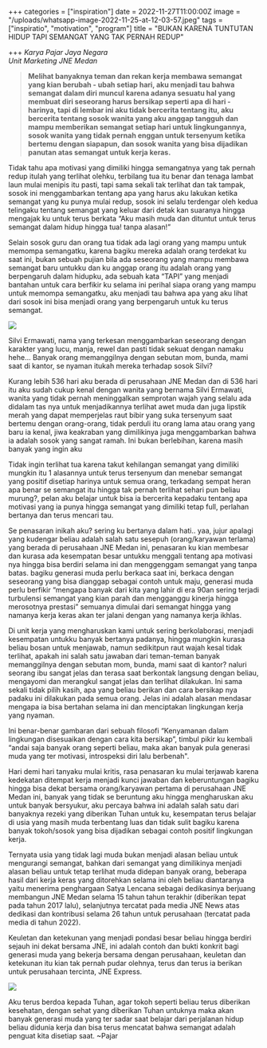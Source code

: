 +++
categories = ["inspiration"]
date = 2022-11-27T11:00:00Z
image = "/uploads/whatsapp-image-2022-11-25-at-12-03-57.jpeg"
tags = ["inspiratio", "motivation", "program"]
title = "BUKAN KARENA TUNTUTAN HIDUP TAPI SEMANGAT YANG TAK PERNAH REDUP"

+++
_Karya Pajar Jaya Negara   
Unit Marketing JNE Medan_ 

> **Melihat banyaknya teman dan rekan kerja membawa semangat yang kian berubah - ubah setiap hari, aku menjadi tau bahwa semangat dalam diri muncul karena adanya sesuatu hal yang membuat diri seseorang harus bersikap seperti apa di hari - harinya, tapi di lembar ini aku tidak bercerita tentang itu, aku bercerita tentang sosok wanita yang aku anggap tangguh dan mampu memberikan semangat setiap hari untuk lingkungannya, sosok wanita yang tidak pernah enggan untuk tersenyum ketika bertemu dengan siapapun, dan sosok wanita yang bisa dijadikan panutan atas semangat untuk kerja keras.**

Tidak tahu apa motivasi yang dimiliki hingga semangatnya yang tak pernah redup itulah yang terlihat olehku, terbilang tua itu benar dan tenaga lambat laun mulai menipis itu pasti, tapi sama sekali tak terlihat dan tak tampak, sosok ini menggambarkan tentang apa yang harus aku lakukan ketika semangat yang ku punya mulai redup, sosok ini selalu terdengar oleh kedua telingaku tentang semangat yang keluar dari detak kan suaranya hingga mengajak ku untuk terus berkata “Aku masih muda dan dituntut untuk terus semangat dalam hidup hingga tua! tanpa alasan!”

Selain sosok guru dan orang tua tidak ada lagi orang yang mampu untuk memompa semangatku, karena bagiku mereka adalah orang terdekat ku saat ini, bukan sebuah pujian bila ada seseorang yang mampu membawa semangat baru untukku dan ku anggap orang itu adalah orang yang berpengaruh dalam hidupku, ada sebuah kata “TAPI” yang menjadi bantahan untuk cara berfikir ku selama ini perihal siapa orang yang mampu untuk memompa semangatku, aku menjadi tau bahwa apa yang aku lihat dari sosok ini bisa menjadi orang yang berpengaruh untuk ku terus semangat.

![](/uploads/whatsapp-image-2022-11-25-at-15-17-57.jpeg)

Silvi Ermawati, nama yang terkesan menggambarkan seseorang dengan karakter yang lucu, manja, rewel dan pasti tidak sekuat dengan namaku hehe... Banyak orang memanggilnya dengan sebutan mom, bunda, mami saat di kantor, se nyaman itukah mereka terhadap sosok Silvi?

Kurang lebih 536 hari aku berada di perusahaan JNE Medan dan di 536 hari itu aku sudah cukup kenal dengan wanita yang bernama Silvi Ermawati, wanita yang tidak pernah meninggalkan semprotan wajah yang selalu ada didalam tas nya untuk menjadikannya terlihat awet muda dan juga lipstik merah yang dapat memperjelas raut bibir yang suka tersenyum saat bertemu dengan orang-orang, tidak perduli itu orang lama atau orang yang baru ia kenal, jiwa keakraban yang dimilikinya juga menggambarkan bahwa ia adalah sosok yang sangat ramah. Ini bukan berlebihan, karena masih banyak yang ingin aku

Tidak ingin terlihat tua karena takut kehilangan semangat yang dimiliki mungkin itu 1 alasannya untuk terus tersenyum dan menebar semangat yang positif disetiap harinya untuk semua orang, terkadang sempat heran apa benar se semangat itu hingga tak pernah terlihat sehari pun beliau murung?, pelan aku belajar untuk bisa ia bercerita kepadaku tentang apa motivasi yang ia punya hingga semangat yang dimiliki tetap full, perlahan bertanya dan terus mencari tau.

Se penasaran inikah aku? sering ku bertanya dalam hati.. yaa, jujur apalagi yang kudengar beliau adalah salah satu sesepuh (orang/karyawan terlama) yang berada di perusahaan JNE Medan ini, penasaran ku kian membesar dan kurasa ada kesempatan besar untukku menggali tentang apa motivasi nya hingga bisa berdiri selama ini dan menggenggam semangat yang tanpa batas. bagiku generasi muda perlu berkaca saat ini, berkaca dengan seseorang yang bisa dianggap sebagai contoh untuk maju, generasi muda perlu berfikir “mengapa banyak dari kita yang lahir di era 90an sering terjadi turbulensi semangat yang kian parah dan mengganggu kinerja hingga merosotnya prestasi” semuanya dimulai dari semangat hingga yang namanya kerja keras akan ter jalani dengan yang namanya kerja ikhlas.

Di unit kerja yang mengharuskan kami untuk sering berkolaborasi, menjadi kesempatan untukku banyak bertanya padanya, hingga mungkin kurasa beliau bosan untuk menjawab, namun sedikitpun raut wajah kesal tidak terlihat, apakah ini salah satu jawaban dari teman-teman banyak memanggilnya dengan sebutan mom, bunda, mami saat di kantor? naluri seorang ibu sangat jelas dan terasa saat berkontak langsung dengan beliau, mengayomi dan merangkul sangat jelas dan terlihat dilakukan. Ini sama sekali tidak pilih kasih, apa yang beliau berikan dan cara bersikap nya padaku ini dilakukan pada semua orang. Jelas ini adalah alasan mendasar mengapa ia bisa bertahan selama ini dan menciptakan lingkungan kerja yang nyaman.

Ini benar-benar gambaran dari sebuah filosofi “Kenyamanan dalam lingkungan disesuaikan dengan cara kita bersikap”, timbul pikir ku kembali “andai saja banyak orang seperti beliau, maka akan banyak pula generasi muda yang ter motivasi, introspeksi diri lalu berbenah".

Hari demi hari tanyaku mulai kritis, rasa penasaran ku mulai terjawab karena kedekatan ditempat kerja menjadi kunci jawaban dan keberuntungan bagiku hingga bisa dekat bersama orang/karyawan pertama di perusahaan JNE Medan ini, banyak yang tidak se beruntung aku hingga mengharuskan aku untuk banyak bersyukur, aku percaya bahwa ini adalah salah satu dari banyaknya rezeki yang diberikan Tuhan untuk ku, kesempatan terus belajar di usia yang masih muda terbentang luas dan tidak sulit bagiku karena banyak tokoh/sosok yang bisa dijadikan sebagai contoh positif lingkungan kerja.

Ternyata usia yang tidak lagi muda bukan menjadi alasan beliau untuk mengurangi semangat, bahkan dari semangat yang dimilikinya menjadi alasan beliau untuk tetap terlihat muda didepan banyak orang, beberapa hasil dari kerja keras yang ditorehkan selama ini oleh beliau diantaranya yaitu menerima penghargaan Satya Lencana sebagai dedikasinya berjuang membangun JNE Medan selama 15 tahun tahun terakhir (diberikan tepat pada tahun 2017 lalu), selanjutnya tercatat pada media JNE News atas dedikasi dan kontribusi selama 26 tahun untuk perusahaan (tercatat pada media di tahun 2022).

Keuletan dan ketekunan yang menjadi pondasi besar beliau hingga berdiri sejauh ini dekat bersama JNE, ini adalah contoh dan bukti konkrit bagi generasi muda yang bekerja bersama dengan perusahaan, keuletan dan ketekunan itu kian tak pernah pudar olehnya, terus dan terus ia berikan untuk perusahaan tercinta, JNE Express. 

![](/uploads/whatsapp-image-2022-11-25-at-14-27-07.jpeg)

Aku terus berdoa kepada Tuhan, agar tokoh seperti beliau terus diberikan kesehatan, dengan sehat yang diberikan Tuhan untuknya maka akan banyak generasi muda yang ter sadar saat belajar dari perjalanan hidup beliau didunia kerja dan bisa terus mencatat bahwa semangat adalah penguat kita disetiap saat. \~Pajar